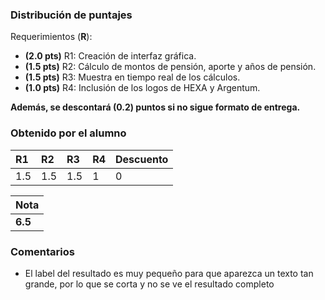﻿### Distribución de puntajes

Requerimientos (**R**):

* **(2.0 pts)** R1: Creación de interfaz gráfica.
* **(1.5 pts)** R2: Cálculo de montos de pensión, aporte y años de pensión.
* **(1.5 pts)** R3: Muestra en tiempo real de los cálculos.
* **(1.0 pts)** R4: Inclusión de los logos de HEXA y Argentum.


**Además, se descontará (0.2) puntos si no sigue formato de entrega.**

### Obtenido por el alumno
| R1 | R2 | R3 | R4 | Descuento |
|:---|:---|:---|:---|:----------|
| 1.5 | 1.5 | 1.5 | 1 | 0 |

| Nota |
|:-----|
| **6.5** |

### Comentarios

* El label del resultado es muy pequeño para que aparezca un texto tan grande, por lo que se corta y no se ve el resultado completo
